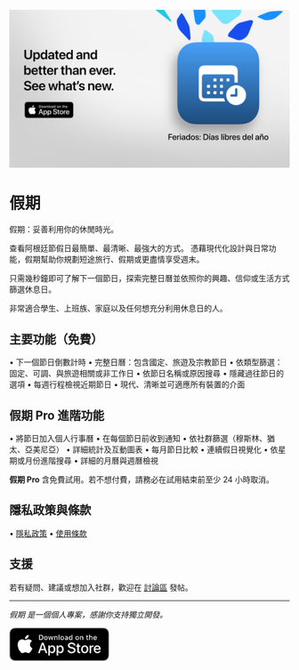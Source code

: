 [![假期 App](images/banner.png)](https://apps.apple.com/app/id6744455042)

# 假期

假期：妥善利用你的休閒時光。

查看阿根廷節假日最簡單、最清晰、最強大的方式。
憑藉現代化設計與日常功能，假期幫助你規劃短途旅行、假期或更盡情享受週末。

只需幾秒鐘即可了解下一個節日，探索完整日曆並依照你的興趣、信仰或生活方式篩選休息日。

非常適合學生、上班族、家庭以及任何想充分利用休息日的人。

## 主要功能（免費）

• 下一個節日倒數計時
• 完整日曆：包含國定、旅遊及宗教節日
• 依類型篩選：固定、可調、與旅遊相關或非工作日
• 依節日名稱或原因搜尋
• 隱藏過往節日的選項
• 每週行程檢視近期節日
• 現代、清晰並可適應所有裝置的介面

## 假期 Pro 進階功能

• 將節日加入個人行事曆
• 在每個節日前收到通知
• 依社群篩選（穆斯林、猶太、亞美尼亞）
• 詳細統計及互動圖表
• 每月節日比較
• 連續假日視覺化
• 依星期或月份進階搜尋
• 詳細的月曆與週曆檢視

**假期 Pro** 含免費試用。若不想付費，請務必在試用結束前至少 24 小時取消。

## 隱私政策與條款

• [隱私政策](https://lucasditomase.github.io/feriados/zh-Hant/privacy-policy)
• [使用條款](https://lucasditomase.github.io/feriados/zh-Hant/terms-and-conditions)

## 支援

若有疑問、建議或想加入社群，歡迎在 [討論區](https://github.com/lucasditomase/feriados/discussions) 發帖。

---

*假期 是一個個人專案，感謝你支持獨立開發。*

<p align="left">
  <a href="https://apps.apple.com/app/id6744455042">
    <img src="images/download-badge.svg" alt="Download on the App Store" height="60">
  </a>
</p>
